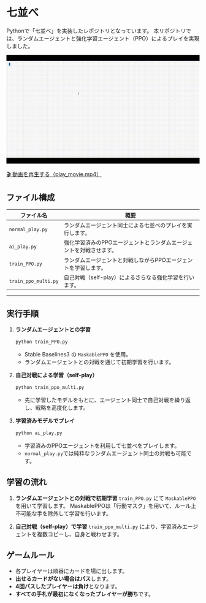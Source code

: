# 七並べ
Pythonで「七並べ」を実装したレポジトリとなっています。
本リポジトリでは、ランダムエージェントと強化学習エージェント（PPO）によるプレイを実現しました。

![play demo](./play_demo.gif)

[🎬 動画を再生する（play_movie.mp4）](./play_movie.mp4)

## ファイル構成

| ファイル名                | 概要                                  |
| -------------------- | ----------------------------------- |
| `normal_play.py`     | ランダムエージェント同士による七並べのプレイを実行します。       |
| `ai_play.py`         | 強化学習済みのPPOエージェントとランダムエージェントを対戦させます。 |
| `train_PPO.py`       | ランダムエージェントと対戦しながらPPOエージェントを学習します。   |
| `train_ppo_multi.py` | 自己対戦（self-play）によるさらなる強化学習を行います。    |

---

## 実行手順

1. **ランダムエージェントとの学習**

   ```bash
   python train_PPO.py
   ```

   * Stable Baselines3 の `MaskablePPO` を使用。
   * ランダムエージェントとの対戦を通じて初期学習を行います。

2. **自己対戦による学習（self-play）**

   ```bash
   python train_ppo_multi.py
   ```

   * 先に学習したモデルをもとに、エージェント同士で自己対戦を繰り返し、戦略を高度化します。

3. **学習済みモデルでプレイ**

   ```bash
   python ai_play.py
   ```

   * 学習済みのPPOエージェントを利用して七並べをプレイします。
   * `normal_play.py`では純粋なランダムエージェント同士の対戦も可能です。


## 学習の流れ

1. **ランダムエージェントとの対戦で初期学習**
   `train_PPO.py` にて `MaskablePPO` を用いて学習します。
   MaskablePPOは「行動マスク」を用いて、ルール上不可能な手を除外して学習を行います。

2. **自己対戦（self-play）で学習**
   `train_ppo_multi.py` により、学習済みエージェントを複数コピーし、自身と戦わせます。


## ゲームルール

* 各プレイヤーは順番にカードを場に出します。
* **出せるカードがない場合はパス**します。
* **4回パスしたプレイヤーは負け**となります。
* **すべての手札が最初になくなったプレイヤーが勝ち**です。





